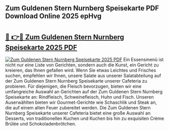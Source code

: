 ## Zum Guldenen Stern Nurnberg Speisekarte PDF Download Online 2025 epHvg

# <h2><a href="http://gcai90z.nevu.top/?p=Zum+Guldenen+Stern+Nurnberg+Speisekarte">🔗 👉🔴 Zum Guldenen Stern Nurnberg Speisekarte 2025 PDF</a></h2>

[![Zum Guldenen Stern Nurnberg Speisekarte 2025 PDF](https://i.imgur.com/dBaPXMq.png)](http://gcai90z.nevu.top/?p=Zum+Guldenen+Stern+Nurnberg+Speisekarte)
Ein Essensmenü ist nicht nur eine Liste von Gerichten, sondern auch die Kunst, ein Gericht zu kreieren, das Ihnen gefallen wird. Wenn Sie etwas Leichtes und Frisches suchen, empfehlen wir Ihnen, unsere Salate aus unserer Salatabteilung auf der Zum Guldenen Stern Nurnberg Speisekarte unserer Cafeteria zu probieren. Für diejenigen, die Fleisch bevorzugen, bieten wir eine umfangreiche Auswahl an Gerichten auf der Zum Guldenen Stern Nurnberg Speisekarte an: Rindfleisch, Schweinefleisch, Huhn und Fisch. Unseren Auserwählten bieten wir Gourmet-Gerichte wie Schaschlik und Steak an, die auf einem alten Feuer zubereitet werden. Die Zum Guldenen Stern Nurnberg Speisekarte unserer Cafeteria bietet eine große Auswahl an Desserts, von traditionellen Kuchen und Kuchen bis hin zu exquisiten Crème Brûlée und Schokoladenbrötchen.
